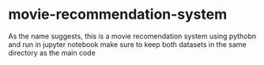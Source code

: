 # movie-recommendation-system

As the name suggests, this is a movie recomendation system using pythobn and run in jupyter notebook
make sure to keep both datasets in the same directory as the main code 
